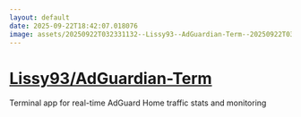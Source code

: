 ```yaml
---
layout: default
date: 2025-09-22T18:42:07.018076
image: assets/20250922T032331132--Lissy93--AdGuardian-Term--20250922T033050845--cropped.png
---
```


# [Lissy93/AdGuardian-Term](https://github.com/Lissy93/AdGuardian-Term)

Terminal app for real-time AdGuard Home traffic stats and monitoring
